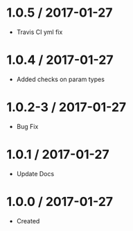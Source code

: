1.0.5 / 2017-01-27
==================

  * Travis CI yml fix

1.0.4 / 2017-01-27
==================

  * Added checks on param types

1.0.2-3 / 2017-01-27
==================

  * Bug Fix

1.0.1 / 2017-01-27
==================

  * Update Docs

1.0.0 / 2017-01-27
==================

  * Created
